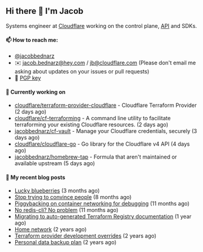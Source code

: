 ## Hi there 👋 I'm Jacob

Systems engineer at [Cloudflare](https://cloudflare.com) working on the control plane, [API](https://api.cloudflare.com) and SDKs.

#### 📫 How to reach me:

- [@jacobbednarz](https://twitter.com/jacobbednarz)
- ✉️ jacob.bednarz@hey.com / jb@cloudflare.com (Please don't email me asking about updates on your issues or pull requests)
- 🔐 [PGP key](https://keybase.io/jacobbednarz/pgp_keys.asc)

#### 👷 Currently working on


- [cloudflare/terraform-provider-cloudflare](https://github.com/cloudflare/terraform-provider-cloudflare) - Cloudflare Terraform Provider (2 days ago)
- [cloudflare/cf-terraforming](https://github.com/cloudflare/cf-terraforming) - A command line utility to facilitate terraforming your existing Cloudflare resources. (2 days ago)
- [jacobbednarz/cf-vault](https://github.com/jacobbednarz/cf-vault) - Manage your Cloudflare credentials, securely (3 days ago)
- [cloudflare/cloudflare-go](https://github.com/cloudflare/cloudflare-go) - Go library for the Cloudflare v4 API (4 days ago)
- [jacobbednarz/homebrew-tap](https://github.com/jacobbednarz/homebrew-tap) - Formula that aren&#39;t maintained or available upstream (5 days ago)

#### 📜 My recent blog posts


- [Lucky blueberries](https://jacobbednarz.com/lucky-blueberries) (3 months ago)
- [Stop trying to convince people](https://jacobbednarz.com/stop-trying-to-convince-people) (8 months ago)
- [Piggybacking on container networking for debugging](https://jacobbednarz.com/piggybacking-on-container-networking-for-debugging) (11 months ago)
- [No redis-cli? No problem](https://jacobbednarz.com/no-redis-cli-no-problem) (11 months ago)
- [Migrating to auto-generated Terraform Registry documentation](https://jacobbednarz.com/migrating-to-auto-generated-terraform-registry-documentation) (1 year ago)
- [Home network](https://jacobbednarz.com/home-network-and-lab) (2 years ago)
- [Terraform provider development overrides](https://jacobbednarz.com/terraform-provider-development-overrides) (2 years ago)
- [Personal data backup plan](https://jacobbednarz.com/personal-data-backup-plan) (2 years ago)

